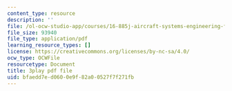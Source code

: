 ```yaml
---
content_type: resource
description: ''
file: /ol-ocw-studio-app/courses/16-885j-aircraft-systems-engineering-fall-2005/bfaedd7ed0600e9f82a00527f7f271fb_Fo8v7juSgRw.pdf
file_size: 93940
file_type: application/pdf
learning_resource_types: []
license: https://creativecommons.org/licenses/by-nc-sa/4.0/
ocw_type: OCWFile
resourcetype: Document
title: 3play pdf file
uid: bfaedd7e-d060-0e9f-82a0-0527f7f271fb
---
```

